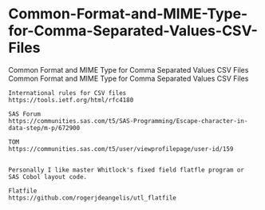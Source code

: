 # Common-Format-and-MIME-Type-for-Comma-Separated-Values-CSV-Files
Common Format and MIME Type for Comma Separated Values CSV Files
    Common Format and MIME Type for Comma Separated Values CSV Files                             
                                                                                                 
    International rules for CSV files                                                            
    https://tools.ietf.org/html/rfc4180                                                          
                                                                                                 
    SAS Forum                                                                                    
    https://communities.sas.com/t5/SAS-Programming/Escape-character-in-data-step/m-p/672900      
                                                                                                 
    TOM                                                                                          
    https://communities.sas.com/t5/user/viewprofilepage/user-id/159                              
                                                                                                 
                                                                                                 
    Personally I like master Whitlock's fixed field flatfle program or                           
    SAS Cobol layout code.                                                                       
                                                                                                 
    Flatfile                                                                                     
    https://github.com/rogerjdeangelis/utl_flatfile                                              
